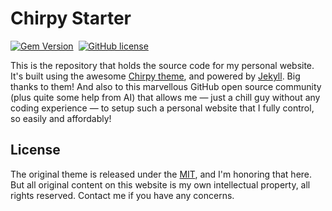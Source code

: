 # Chirpy Starter

[![Gem Version](https://img.shields.io/gem/v/jekyll-theme-chirpy)][gem]&nbsp;
[![GitHub license](https://img.shields.io/github/license/cotes2020/chirpy-starter.svg?color=blue)][mit]

This is the repository that holds the source code for my personal website. It's built using the awesome [Chirpy theme](https://github.com/cotes2020/jekyll-theme-chirpy), and powered by [Jekyll](https://github.com/jekyll/jekyll). Big thanks to them! And also to this marvellous GitHub open source community (plus quite some help from AI) that allows me — just a chill guy without any coding experience — to setup such a personal website that I fully control, so easily and affordably!

## License

The original theme is released under the [MIT][mit], and I'm honoring that here. But all original content on this website is my own intellectual property, all rights reserved. Contact me if you have any concerns.

[gem]: https://rubygems.org/gems/jekyll-theme-chirpy
[mit]: https://github.com/cotes2020/chirpy-starter/blob/master/LICENSE
